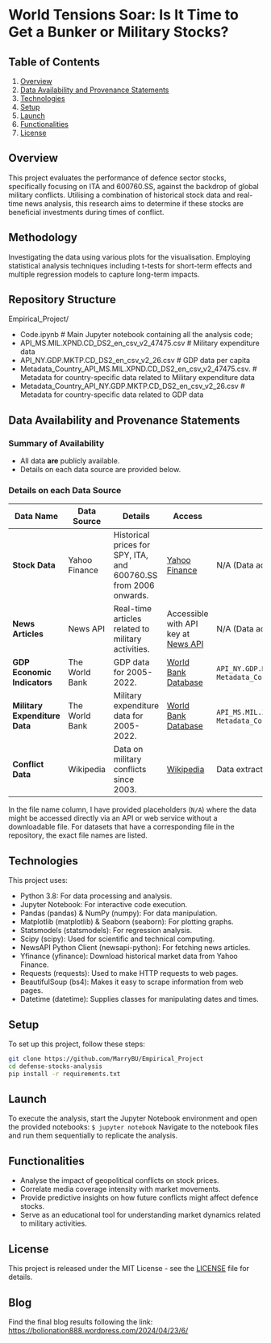 # World Tensions Soar: Is It Time to Get a Bunker or Military Stocks?

## Table of Contents
1. [Overview](#overview)
2. [Data Availability and Provenance Statements](#data-availability-and-provenance-statements)
3. [Technologies](#technologies)
4. [Setup](#setup)
5. [Launch](#launch)
6. [Functionalities](#functionalities)
7. [License](#license)

## Overview
This project evaluates the performance of defence sector stocks, specifically focusing on ITA and 600760.SS, against the backdrop of global military conflicts. Utilising a combination of historical stock data and real-time news analysis, this research aims to determine if these stocks are beneficial investments during times of conflict.

## Methodology 
Investigating the data using various plots for the visualisation. Employing statistical analysis techniques including t-tests for short-term effects and multiple regression models to capture long-term impacts. 

## Repository Structure
Empirical_Project/
- Code.ipynb # Main Jupyter notebook containing all the analysis code;
- API_MS.MIL.XPND.CD_DS2_en_csv_v2_47475.csv # Military expenditure data
- API_NY.GDP.MKTP.CD_DS2_en_csv_v2_26.csv # GDP data per capita
- Metadata_Country_API_MS.MIL.XPND.CD_DS2_en_csv_v2_47475.csv. # Metadata for country-specific data related to Military expenditure data
- Metadata_Country_API_NY.GDP.MKTP.CD_DS2_en_csv_v2_26.csv # Metadata for country-specific data related to GDP data

## Data Availability and Provenance Statements
### Summary of Availability
- All data **are** publicly available.
- Details on each data source are provided below.

### Details on each Data Source

| Data Name                     | Data Source                   | Details                                                          | Access                                     | File Name |
|-------------------------------|-------------------------------|------------------------------------------------------------------|--------------------------------------------|-----------|
| **Stock Data**                | Yahoo Finance                 | Historical prices for SPY, ITA, and 600760.SS from 2006 onwards. | [Yahoo Finance](https://finance.yahoo.com) | N/A (Data accessed through Yahoo Finance API) |
| **News Articles**             | News API                      | Real-time articles related to military activities.               | Accessible with API key at [News API](https://newsapi.org) | N/A (Data accessed through News API) |
| **GDP Economic Indicators**   | The World Bank                | GDP data for 2005-2022.                                          | [World Bank Database](https://data.worldbank.org/indicator/NY.GDP.MKTP.CD) | `API_NY.GDP.MKTP.CD_DS2_en_csv_v2_26.csv`, `Metadata_Country_API_NY.GDP.MKTP.CD_DS2_en_csv_v2_26.csv` |
| **Military Expenditure Data** | The World Bank                | Military expenditure data for 2005-2022.                         | [World Bank Database](https://data.worldbank.org/indicator/MS.MIL.XPND.CD) | `API_MS.MIL.XPND.CD_DS2_en_csv_v2_47475.csv`, `Metadata_Country_API_MS.MIL.XPND.CD_DS2_en_csv_v2_47475.csv` |
| **Conflict Data**             | Wikipedia                     | Data on military conflicts since 2003.                           | [Wikipedia](https://en.wikipedia.org/wiki/List_of_wars:_2003–present) | Data extracted and compiled as `conflicts_data.csv` |

In the file name column, I have provided placeholders (`N/A`) where the data might be accessed directly via an API or web service without a downloadable file. For datasets that have a corresponding file in the repository, the exact file names are listed.

## Technologies
This project uses:
- Python 3.8: For data processing and analysis.
- Jupyter Notebook: For interactive code execution.
- Pandas (pandas) & NumPy (numpy): For data manipulation.
- Matplotlib  (matplotlib) & Seaborn (seaborn): For plotting graphs.
- Statsmodels (statsmodels): For regression analysis.
- Scipy (scipy): Used for scientific and technical computing.
- NewsAPI Python Client (newsapi-python): For fetching news articles.
- Yfinance (yfinance): Download historical market data from Yahoo Finance.
- Requests (requests): Used to make HTTP requests to web pages. 
- BeautifulSoup (bs4): Makes it easy to scrape information from web pages. 
- Datetime (datetime): Supplies classes for manipulating dates and times.

## Setup
To set up this project, follow these steps:
```bash
git clone https://github.com/MarryBU/Empirical_Project
cd defense-stocks-analysis
pip install -r requirements.txt
```

## Launch
To execute the analysis, start the Jupyter Notebook environment and open the provided notebooks:
``` $ jupyter notebook ```
Navigate to the notebook files and run them sequentially to replicate the analysis.

## Functionalities
- Analyse the impact of geopolitical conflicts on stock prices.
- Correlate media coverage intensity with market movements.
- Provide predictive insights on how future conflicts might affect defence stocks.
- Serve as an educational tool for understanding market dynamics related to military activities.

## License
This project is released under the MIT License - see the [LICENSE](LICENSE) file for details.

## Blog
Find the final blog results following the link: https://bolionation888.wordpress.com/2024/04/23/6/

